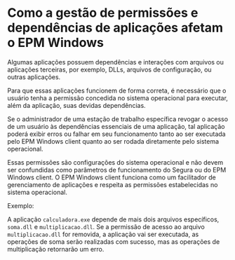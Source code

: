 # Como a gestão de permissões e dependências de aplicações afetam o EPM Windows

Algumas aplicações possuem dependências e interações com arquivos ou aplicações terceiras, por exemplo, DLLs, arquivos de configuração, ou outras aplicações.

Para que essas aplicações funcionem de forma correta, é necessário que o usuário tenha a permissão concedida no sistema operacional para executar, além da aplicação, suas devidas dependências.

Se o administrador de uma estação de trabalho específica revogar o acesso de um usuário às dependências essenciais de uma aplicação, tal aplicação poderá exibir erros ou falhar em seu funcionamento tanto ao ser executada pelo EPM Windows client quanto ao ser rodada diretamente pelo sistema operacional.

Essas permissões são configurações do sistema operacional e não devem ser confundidas como parâmetros de funcionamento do Segura ou do EPM Windows client. O EPM Windows client funciona como um facilitador de gerenciamento de aplicações e respeita as permissões estabelecidas no sistema operacional.

Exemplo:

A aplicação `calculadora.exe` depende de mais dois arquivos específicos, `soma.dll` e `multiplicacao.dll`. Se a permissão de acesso ao arquivo `multiplicacao.dll` for removida, a aplicação vai ser executada, as operações de soma serão realizadas com sucesso, mas as operações de multiplicação retornarão um erro.
